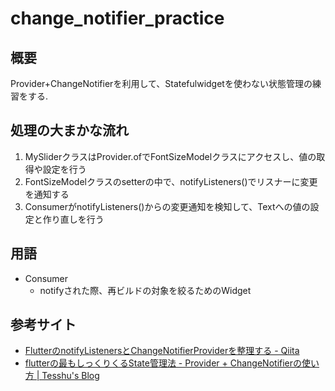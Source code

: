# change_notifier_practice

## 概要
Provider+ChangeNotifierを利用して、Statefulwidgetを使わない状態管理の練習をする.

## 処理の大まかな流れ
1. MySliderクラスはProvider.ofでFontSizeModelクラスにアクセスし、値の取得や設定を行う
2. FontSizeModelクラスのsetterの中で、notifyListeners()でリスナーに変更を通知する
3. ConsumerがnotifyListeners()からの変更通知を検知して、Textへの値の設定と作り直しを行う

## 用語
- Consumer
    - notifyされた際、再ビルドの対象を絞るためのWidget

## 参考サイト
- [FlutterのnotifyListenersとChangeNotifierProviderを整理する - Qiita](https://qiita.com/kazutxt/items/e6e84957f92aafc472b4)  
- [flutterの最もしっくりくるState管理法 - Provider + ChangeNotifierの使い方 | Tesshu's Blog](https://tesshus-blog.netlify.app/flutter-change-notifier/)
